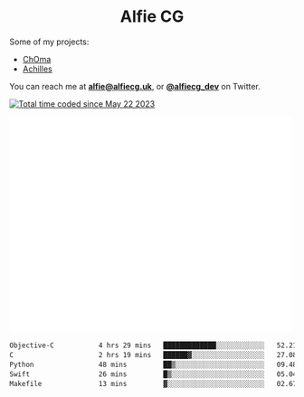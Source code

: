 <h1 align="center">Alfie CG</h1>

Some of my projects:
* [ChOma](https://github.com/opa334/ChOma)
* [Achilles](https://github.com/alfiecg24/Achilles)

You can reach me at **alfie@alfiecg.uk**, or **[@alfiecg_dev](https://twitter.com/alfiecg_dev)** on Twitter.

<a href="https://wakatime.com/@61592169-b9cf-4af8-b6fa-8ac7d4369b01"><img src="https://wakatime.com/badge/user/61592169-b9cf-4af8-b6fa-8ac7d4369b01.svg" alt="Total time coded since May 22 2023" /></a>


<img align="center" src="/github-metrics.svg" alt="Metrics" width="500">

 <!--[![GitHub Streak](https://streak-stats.demolab.com/?user=alfiecg24)](https://git.io/streak-stats)-->

<!--START_SECTION:waka-->

```txt
Objective-C           4 hrs 29 mins   █████████████░░░░░░░░░░░░   52.21 %
C                     2 hrs 19 mins   ██████▓░░░░░░░░░░░░░░░░░░   27.08 %
Python                48 mins         ██▒░░░░░░░░░░░░░░░░░░░░░░   09.48 %
Swift                 26 mins         █▒░░░░░░░░░░░░░░░░░░░░░░░   05.04 %
Makefile              13 mins         ▓░░░░░░░░░░░░░░░░░░░░░░░░   02.67 %
```

<!--END_SECTION:waka-->
